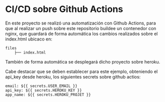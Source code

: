 # CI/CD sobre Github Actions 

En este proyecto se realizó una automatización con Github Actions, para que al realizar un push sobre este repositorio buildee un contenedor con nginx, que guardará de forma automática los cambios realizados sobre el index.html ubicaco en:

```
files
    ├── index.html

```

También de forma automática se desplegará dicho proyecto sobre heroku.

Cabe destacar que se deben establecer para este ejemplo, obteniendo el api_key desde heroku, los siguientes secrets sobre github actios:

```
email: ${{ secrets.USER_EMAIL }}
api_key: ${{ secrets.HEROKU_KEY }}
app_name: ${{ secrets.HEROKU_PROJET }}

```

